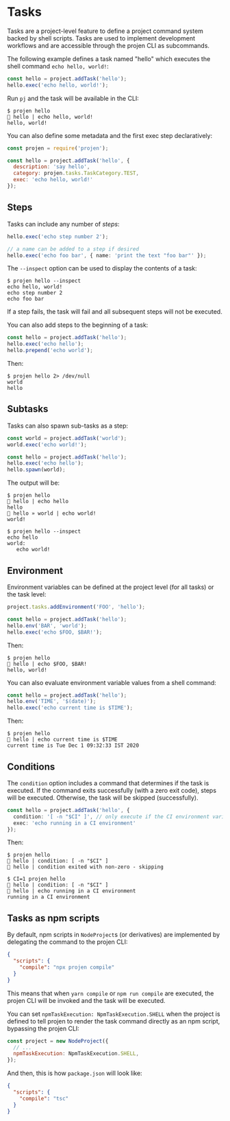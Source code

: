 # Tasks

Tasks are a project-level feature to define a project command system backed by
shell scripts. Tasks are used to implement development workflows and are
accessible through the projen CLI as subcommands.

The following example defines a task named "hello" which executes the shell
command `echo hello, world!`:

```js
const hello = project.addTask('hello');
hello.exec('echo hello, world!');
```

Run `pj` and the task will be available in the CLI:

```shell
$ projen hello
🤖 hello | echo hello, world!
hello, world!
```

You can also define some metadata and the first exec step declaratively:

```js
const projen = require('projen');

const hello = project.addTask('hello', {
  description: 'say hello',
  category: projen.tasks.TaskCategory.TEST,  
  exec: 'echo hello, world!'
});
```

## Steps

Tasks can include any number of _steps_:

```ts
hello.exec('echo step number 2');

// a name can be added to a step if desired
hello.exec('echo foo bar', { name: 'print the text "foo bar"' });
```

The `--inspect` option can be used to display the contents of a task:

```shell
$ projen hello --inspect
echo hello, world!
echo step number 2
echo foo bar
```

If a step fails, the task will fail and all subsequent steps will not be
executed.

You can also add steps to the beginning of a task:

```ts
const hello = project.addTask('hello');
hello.exec('echo hello');
hello.prepend('echo world');
```

Then:

```shell
$ projen hello 2> /dev/null
world
hello
```

## Subtasks

Tasks can also spawn sub-tasks as a step:

```ts
const world = project.addTask('world');
world.exec('echo world!');

const hello = project.addTask('hello');
hello.exec('echo hello');
hello.spawn(world);
```

The output will be:

```shell
$ projen hello
🤖 hello | echo hello
hello
🤖 hello » world | echo world!
world!

$ projen hello --inspect
echo hello
world:
   echo world!
```

## Environment

Environment variables can be defined at the project level (for all tasks) or the task level:

```ts
project.tasks.addEnvironment('FOO', 'hello');

const hello = project.addTask('hello');
hello.env('BAR', 'world');
hello.exec('echo $FOO, $BAR!');
```

Then:

```shell
$ projen hello
🤖 hello | echo $FOO, $BAR!
hello, world!
```

You can also evaluate environment variable values from a shell command:

```ts
const hello = project.addTask('hello');
hello.env('TIME', '$(date)');
hello.exec('echo current time is $TIME');
```

Then:

```shell
$ projen hello
🤖 hello | echo current time is $TIME
current time is Tue Dec 1 09:32:33 IST 2020
```

## Conditions

The `condition` option includes a command that determines if the task is
executed. If the command exits successfully (with a zero exit code), steps will
be executed. Otherwise, the task will be skipped (successfully).

```ts
const hello = project.addTask('hello', {
  condition: '[ -n "$CI" ]', // only execute if the CI environment variable is defined
  exec: 'echo running in a CI environment'
});
```

Then:

```shell
$ projen hello
🤖 hello | condition: [ -n "$CI" ]
🤖 hello | condition exited with non-zero - skipping

$ CI=1 projen hello
🤖 hello | condition: [ -n "$CI" ]
🤖 hello | echo running in a CI environment
running in a CI environment
```

## Tasks as npm scripts

By default, npm scripts in `NodeProject`s (or derivatives) are implemented by delegating the
command to the projen CLI:

```json
{
  "scripts": {
    "compile": "npx projen compile"
  }
}
```

This means that when `yarn compile` or `npm run compile` are executed, the
projen CLI will be invoked and the task will be executed.

You can set `npmTaskExecution: NpmTaskExecution.SHELL` when the project is
defined to tell projen to render the task command directly as an npm script,
bypassing the projen CLI:

```js
const project = new NodeProject({
  // ...
  npmTaskExecution: NpmTaskExecution.SHELL,
});
```

And then, this is how `package.json` will look like:

```json
{
  "scripts": {
    "compile": "tsc"
  }
}
```
